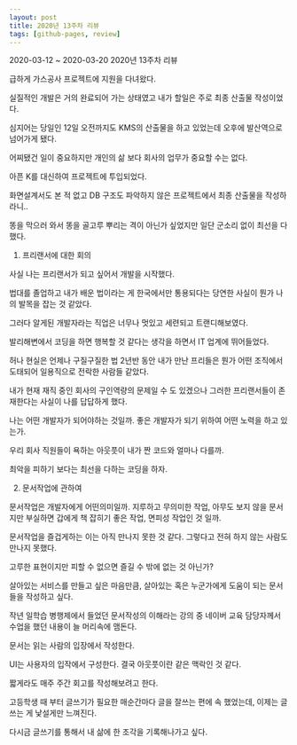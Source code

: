 ```yaml
---
layout: post
title: 2020년 13주차 리뷰
tags: [github-pages, review]
---
```

2020-03-12 ~ 2020-03-20 2020년 13주차 리뷰

급하게 가스공사 프로젝트에 지원을 다녀왔다.

실질적인 개발은 거의 완료되어 가는 상태였고 내가 할일은 주로 최종 산출물 작성이었다.

심지어는 당일인 12일 오전까지도 KMS의 산출물을 하고 있었는데 오후에 발산역으로 넘어가게 됐다.

어찌됐건 일이 중요하지만 개인의 삶 보다 회사의 업무가 중요할 수는 없다.

아픈 K를 대신하여 프로젝트에 투입되었다.

화면설계서도 본 적 없고 DB 구조도 파악하지 않은 프로젝트에서 최종 산출물을 작성하라니..

똥을 막으러 와서 똥을 골고루 뿌리는 격이 아닌가 싶었지만 일단 군소리 없이 최선을 다했다.



1. 프리랜서에 대한 회의

사실 나는 프리랜서가 되고 싶어서 개발을 시작했다.

법대를 졸업하고 내가 배운 법이라는 게 한국에서만 통용되다는 당연한 사실이 뭔가 나의  발목을 잡는 것 같았다.

그러다 알게된 개발자라는 직업은 너무나 멋있고 세련되고 트랜디해보였다.

발리해변에서 코딩을 하면 행복할 것 같다는 생각을 하면서 IT 업계에 뛰어들었다.

허나 현실은 언제나 구질구질한 법 2년반 동안 내가 만난 프리들은 뭔가 어떤 조직에서 도태되어 일용직으로 전락한 사람들 같았다.

내가 현재 재직 중인 회사의 구인역량의 문제일 수 도 있겠으나 그러한 프리랜서들이 존재한다는 사실이 나를 답답하게 했다.

나는 어떤 개발자가 되어야하는 것일까. 좋은 개발자가 되기 위하여 어떤 노력을 하고 있는가.

우리 회사 직원들이 욕하는 아웃풋이 내가 짠 코드와 얼마나 다를까.

최악을 피하기 보다는 최선을 다하는 코딩을 하자.



2. 문서작업에 관하여

문서작업은 개발자에게 어떤의미일까. 지루하고 무의미한 작업, 아무도 보지 않을 문서지만 부실하면 갑에게 책 잡히기 좋은 작업, 면피성 작업인 것 일까.

문서작업을 즐겁게하는 이는 아직 만나지 못한 것 같다. 그렇다고 전혀 하지 않는 사람도 만나지 못했다.

고루한 표현이지만 피할 수 없으면 즐길 수 밖에 없는 것 아닌가?

살아있는 서비스를 만들고 싶은 마음만큼, 살아있는 혹은 누군가에게 도움이 되는 문서들을 작성하고 싶다.

작년 일학습 병행제에서 들었던 문서작성의 이해라는 강의 중 네이버 교육 담당자께서 수업을 했던 내용이 늘 머리속에 맴돈다.

문서는 읽는 사람의 입장에서 작성한다.

UI는 사용자의 입작에서 구성한다. 결국 아웃풋이란 같은 맥락인 것 같다.  

짧게라도 매주 주간 회고를 작성해보려고 한다.

고등학생 때 부터 글쓰기가 필요한 매순간마다 글을 잘쓰는 편에 속 했었는데, 이제는 글쓰는 게 낯설게만 느껴진다.

다시금 글쓰기를 통해서 내 삶에 한 조각을 기록해나가고 싶다.
